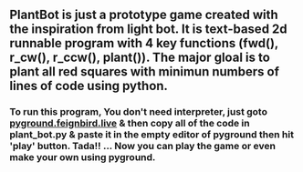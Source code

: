 ## PlantBot is just a prototype game created with the inspiration from light bot. It is text-based 2d runnable program with 4 key functions (fwd(), r_cw(), r_ccw(), plant()). The major gloal is to plant all red squares with minimun numbers of lines of code using python.

### To run this program, You don't need interpreter, just goto [pyground.feignbird.live](https://pyground.feignbird.live) & then copy all of the code in plant_bot.py & paste it in the empty editor of pyground then hit 'play' button. Tada!! ... Now you can play the game or even make your own using pyground.